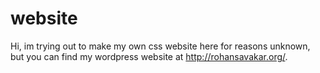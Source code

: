 # website
Hi, im trying out to make my own css website here for reasons unknown, but you can find my wordpress website at http://rohansavakar.org/.